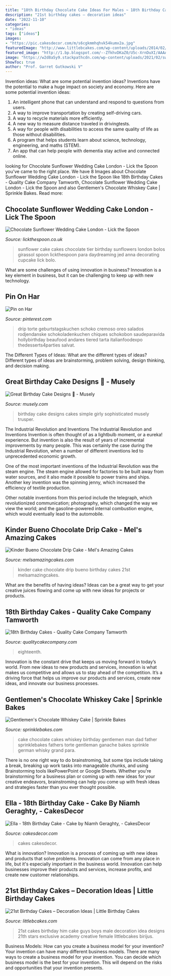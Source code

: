 ```yaml
---
title: "18th Birthday Chocolate Cake Ideas For Males ~ 18th Birthday Cakes"
description: "21st birthday cakes – decoration ideas"
date: "2022-11-10"
categories:
- "ideas"
tags: ["ideas"]
images:
- "https://pic.cakesdecor.com/m/s6cgkmmhqhvk54kumx2a.jpg"
featuredImage: "http://www.littlebcakes.com/wp-content/uploads/2014/02/21st-Birthday-Cakes-Ideas-1024x768.jpg"
featured_image: "http://1.bp.blogspot.com/--ZfkhvDKaZ0/U5c-XrnDuXI/AAAAAAAAPKk/tF5qxqC4h-I/s1600/sprinklebakes+whiskey+soaked+gentlemens+chocolate+cake.jpg"
image: "https://w2d8a5y9.stackpathcdn.com/wp-content/uploads/2021/02/sweetie-drip-cake-standard-min-836x1030.jpg"
ShowToc: true
author: "Prof. Garret Gutkowski V"
---
```



Invention ideas: What are some potential invention ideas?
Inventions have the potential to make a huge impact on society and economy. Here are some potential invention ideas:
1. An intelligent phone that can understand and respond to questions from users. 
2. A way to improve transportation by creating self-driving cars. 
3. A way to recycle materials more efficiently. 
4. A new way to measure distance traveled in drivingtests. 
5. A way for people with disabilities to access the same quality of life as those without disabilities. 
6. A program that helps students learn about science, technology, engineering, and maths (STEM). 
7. An app that can help people with dementia stay active and connected online.

	

		
looking for Chocolate Sunflower Wedding Cake London - Lick the Spoon you've came to the right place. We have 8 Images about Chocolate Sunflower Wedding Cake London - Lick the Spoon like 18th Birthday Cakes - Quality Cake Company Tamworth, Chocolate Sunflower Wedding Cake London - Lick the Spoon and also Gentlemen&#039;s Chocolate Whiskey Cake | Sprinkle Bakes. Read more:
		
    
## Chocolate Sunflower Wedding Cake London - Lick The Spoon

<img loading=lazy src="https://lickthespoon.co.uk/wp-content/uploads/2013/09/Jed-and-Anna-closeup-sunflowers-1000.jpg" onerror="this.onerror=null;this.src='https://tse1.mm.bing.net/th?id=OIP.Rzgb0XWo5AXi0urdZ8evRwHaLH&amp;pid=15.1';" alt="Chocolate Sunflower Wedding Cake London - Lick the Spoon">

_Source: lickthespoon.co.uk_

>sunflower cake cakes chocolate tier birthday sunflowers london bolos girassol spoon lickthespoon para daydreaming jed anna decorating cupcake lick bolo. 

	

What are some challenges of using innovation in business?
Innovation is a key element in business, but it can be challenging to keep up with new technology.

    
## Pin On Har

<img loading=lazy src="https://i.pinimg.com/736x/e4/ce/05/e4ce05e649f9cf6e6c55f34aed7a12c9.jpg" onerror="this.onerror=null;this.src='https://tse4.mm.bing.net/th?id=OIP.APUlQiyLadzqpQoM9F-9LQHaNJ&amp;pid=15.1';" alt="Pin on Har">

_Source: pinterest.com_

>drip torte geburtstagskuchen schoko cremoso oreo salados rodjendanske schokoladenkuchen chiques schokobon saudeparavida hollybirthday beaufood andares tiered tarta italianfoodexpo thedesserts4parties salvat. 

	

The Different Types of Ideas: What are the different types of ideas?
Different types of ideas are brainstorming, problem solving, design thinking, and decision making.

    
## Great Birthday Cake Designs 🎂 - Musely

<img loading=lazy src="https://media.musely.com/u/df2c2b70-6123-4d51-9c9c-91215c782f2c.jpg" onerror="this.onerror=null;this.src='https://tse3.mm.bing.net/th?id=OIP.FZbWPQAHLqU5kBbuBZnwLQHaFw&amp;pid=15.1';" alt="Great Birthday Cake Designs 🎂 - Musely">

_Source: musely.com_

>birthday cake designs cakes simple girly sophisticated musely trusper. 

	

The Industrial Revolution and Inventions
The Industrial Revolution and Inventions
Invention is often thought of as a lightbulb moment, or a eureka! experience. But invention is also the result of years of incremental improvements by many people. This was certainly the case during the Industrial Revolution, when a number of different inventions led to unprecedented economic growth.

One of the most important inventions of the Industrial Revolution was the steam engine. The steam engine allowed for factories to be built away from water sources, and it also made it possible to power trains and ships. Another key invention was the spinning jenny, which increased the efficiency of textile production.

Other notable inventions from this period include the telegraph, which revolutionized communication; photography, which changed the way we view the world; and the gasoline-powered internal combustion engine, which would eventually lead to the automobile.

    
## Kinder Bueno Chocolate Drip Cake - Mel&#039;s Amazing Cakes

<img loading=lazy src="https://www.melsamazingcakes.com/wp-content/uploads/2018/03/IMG_8229-e1528361614757.jpg" onerror="this.onerror=null;this.src='https://tse2.mm.bing.net/th?id=OIP.tbRQ2fziHMWrgmy16AANwQHaJ4&amp;pid=15.1';" alt="Kinder Bueno Chocolate Drip Cake - Mel&#039;s Amazing Cakes">

_Source: melsamazingcakes.com_

>kinder cake chocolate drip bueno birthday cakes 21st melsamazingcakes. 

	

What are the benefits of having ideas?
Ideas can be a great way to get your creative juices flowing and come up with new ideas for projects or products.

    
## 18th Birthday Cakes - Quality Cake Company Tamworth

<img loading=lazy src="https://w2d8a5y9.stackpathcdn.com/wp-content/uploads/2021/02/sweetie-drip-cake-standard-min-836x1030.jpg" onerror="this.onerror=null;this.src='https://tse2.mm.bing.net/th?id=OIP.uL6sI2YbkMpjYVWEV-GX3wHaJH&amp;pid=15.1';" alt="18th Birthday Cakes - Quality Cake Company Tamworth">

_Source: qualitycakecompany.com_

>eighteenth. 

	

Innovation is the constant drive that keeps us moving forward in today’s world. From new ideas to new products and services, innovation is what makes us competitive and allows us to stay ahead of the competition. It’s a driving force that helps us improve our products and services, create new ideas, and innovate our business processes.

    
## Gentlemen&#039;s Chocolate Whiskey Cake | Sprinkle Bakes

<img loading=lazy src="http://1.bp.blogspot.com/--ZfkhvDKaZ0/U5c-XrnDuXI/AAAAAAAAPKk/tF5qxqC4h-I/s1600/sprinklebakes+whiskey+soaked+gentlemens+chocolate+cake.jpg" onerror="this.onerror=null;this.src='https://tse2.mm.bing.net/th?id=OIP.eX3ndA5Rcl1Dg7VRbl200wHaLH&amp;pid=15.1';" alt="Gentlemen&#039;s Chocolate Whiskey Cake | Sprinkle Bakes">

_Source: sprinklebakes.com_

>cake chocolate cakes whiskey birthday gentlemen man dad father sprinklebakes fathers torte gentleman ganache bakes sprinkle german whisky grand para. 

	

There is no one right way to do brainstroming, but some tips include taking a break, breaking up work tasks into manageable chunks, and using Brainstorming tools likePowerPoint or Google Sheets. Whether you're brainstorming for a business plan or coming up with new ideas for your creative endeavors, brainstroming can help you come up with fresh ideas and strategies faster than you ever thought possible.

    
## Ella - 18th Birthday Cake - Cake By Niamh Geraghty, - CakesDecor

<img loading=lazy src="https://pic.cakesdecor.com/m/s6cgkmmhqhvk54kumx2a.jpg" onerror="this.onerror=null;this.src='https://tse3.mm.bing.net/th?id=OIP.5-66Xtbl0Gs0SpekFNtXRAHaKh&amp;pid=15.1';" alt="Ella - 18th Birthday Cake - Cake by Niamh Geraghty, - CakesDecor">

_Source: cakesdecor.com_

>cakes cakesdecor. 

	

What is innovation?
Innovation is a process of coming up with new ideas and products that solve problems. Innovation can come from any place in life, but it's especially important in the business world. Innovation can help businesses improve their products and services, increase profits, and create new customer relationships.

    
## 21st Birthday Cakes – Decoration Ideas | Little Birthday Cakes

<img loading=lazy src="http://www.littlebcakes.com/wp-content/uploads/2014/02/21st-Birthday-Cakes-Ideas-1024x768.jpg" onerror="this.onerror=null;this.src='https://tse4.mm.bing.net/th?id=OIP.HsSGV4GfjytRJmGV4J7c_QHaFj&amp;pid=15.1';" alt="21st Birthday Cakes – Decoration Ideas | Little Birthday Cakes">

_Source: littlebcakes.com_

>21st cakes birthday him cake guys boys male decoration idea designs 21th stars exclusive academy creative female littlebcakes birijus. 

	

Business Models: How can you create a business model for your invention?
Your invention can have many different business models. There are many ways to create a business model for your invention. You can decide which business model is the best for your invention. This will depend on the risks and opportunities that your invention presents.

